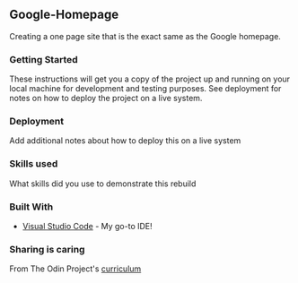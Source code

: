 ## Google-Homepage

Creating a one page site that is the exact same as the Google homepage.

### Getting Started

These instructions will get you a copy of the project up and running on your local machine for development and testing purposes. See deployment for notes on how to deploy the project on a live system.

### Deployment

Add additional notes about how to deploy this on a live system

### Skills used

What skills did you use to demonstrate this rebuild

### Built With

* [Visual Studio Code](https://code.visualstudio.com/) - My go-to IDE!

### Sharing is caring

From The Odin Project's [curriculum](http://www.theodinproject.com/courses/web-development-101/lessons/html-css)

